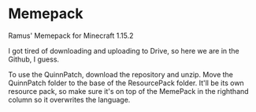 # Memepack
Ramus' Memepack for Minecraft 1.15.2

I got tired of downloading and uploading to Drive, so here we are in the Github, I guess.


To use the QuinnPatch, download the repository and unzip. Move the QuinnPatch folder to the base of the ResourcePack folder. It'll be its own resource pack, so make sure it's on top of the MemePack in the righthand column so it overwrites the language.
